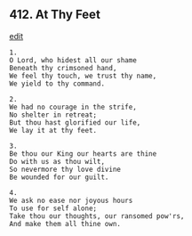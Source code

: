 
## 412.  At Thy Feet
[edit](https://docs.google.com/document/d/1l2W0ocnq9v0cCMos8SnAp5TLC2I_ixbt/edit?mode=html)



    1.
    O Lord, who hidest all our shame
    Beneath thy crimsoned hand,
    We feel thy touch, we trust thy name,
    We yield to thy command.

    2.
    We had no courage in the strife,
    No shelter in retreat;
    But thou hast glorified our life,
    We lay it at thy feet.

    3.
    Be thou our King our hearts are thine
    Do with us as thou wilt,
    So nevermore thy love divine
    Be wounded for our guilt.

    4.
    We ask no ease nor joyous hours
    To use for self alone;
    Take thou our thoughts, our ransomed pow'rs,
    And make them all thine own.
